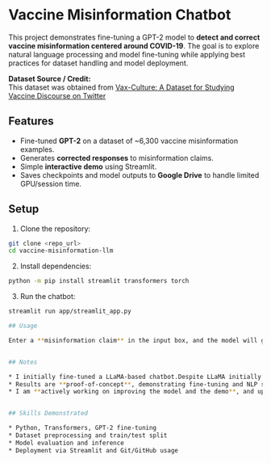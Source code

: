 # Vaccine Misinformation Chatbot

This project demonstrates fine-tuning a GPT-2 model to **detect and correct vaccine misinformation centered around COVID-19**. The goal is to explore natural language processing and model fine-tuning while applying best practices for dataset handling and model deployment.

**Dataset Source / Credit:**  
This dataset was obtained from [Vax-Culture: A Dataset for Studying Vaccine Discourse on Twitter](https://github.com/mrzarei5/Vax-Culture) 


## Features

* Fine-tuned **GPT-2** on a dataset of \~6,300 vaccine misinformation examples.
* Generates **corrected responses** to misinformation claims.
* Simple **interactive demo** using Streamlit.
* Saves checkpoints and model outputs to **Google Drive** to handle limited GPU/session time.


## Setup

1. Clone the repository:

```bash
git clone <repo_url>
cd vaccine-misinformation-llm
```

2. Install dependencies:

```bash
python -m pip install streamlit transformers torch
```

3. Run the chatbot:

```bash
streamlit run app/streamlit_app.py

## Usage

Enter a **misinformation claim** in the input box, and the model will generate a **corrected response**.


## Notes

* I initially fine-tuned a LLaMA-based chatbot.Despite LLaMA initially showing better results, training was slow and exceeded Colab Free limits that i used. Without access to paid services or a strong GPU, I switched to GPT-2, which allowed me to train efficiently and practice fine-tuning and optimization with the ressources i had. 
* Results are **proof-of-concept**, demonstrating fine-tuning and NLP skills.
* I am **actively working on improving the model and the demo**, and updates will be pushed to the repository.


## Skills Demonstrated

* Python, Transformers, GPT-2 fine-tuning
* Dataset preprocessing and train/test split
* Model evaluation and inference
* Deployment via Streamlit and Git/GitHub usage



